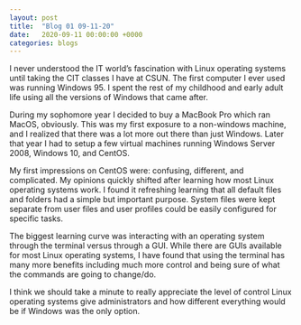 ```yaml
---
layout: post
title:  "Blog 01 09-11-20"
date:   2020-09-11 00:00:00 +0000
categories: blogs
---
```

I never understood the IT world’s fascination with Linux operating systems until taking the CIT classes I have at CSUN. The first computer I ever used was running Windows 95. I spent the rest of my childhood and early adult life using all the versions of Windows that came after. 

During my sophomore year I decided to buy a MacBook Pro which ran MacOS, obviously. This was my first exposure to a non-windows machine, and I realized that there was a lot more out there than just Windows. Later that year I had to setup a few virtual machines running Windows Server 2008, Windows 10, and CentOS. 

My first impressions on CentOS were: confusing, different, and complicated. My opinions quickly shifted after learning how most Linux operating systems work. I found it refreshing learning that all default files and folders had a simple but important purpose. System files were kept separate from user files and user profiles could be easily configured for specific tasks. 

The biggest learning curve was interacting with an operating system through the terminal versus through a GUI. While there are GUIs available for most Linux operating systems, I have found that using the terminal has many more benefits including much more control and being sure of what the commands are going to change/do. 

I think we should take a minute to really appreciate the level of control Linux operating systems give administrators and how different everything would be if Windows was the only option. 
